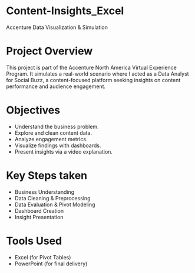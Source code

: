 # Content-Insights_Excel
Accenture Data Visualization &amp; Simulation 

# Project Overview
This project is part of the Accenture North America Virtual Experience Program. It simulates a real-world scenario where I acted as a Data Analyst for Social Buzz, a content-focused platform seeking insights on content performance and audience engagement.

# Objectives
- Understand the business problem.
- Explore and clean content data.
- Analyze engagement metrics.
- Visualize findings with dashboards.
- Present insights via a video explanation.

# Key Steps taken
- Business Understanding
- Data Cleaning & Preprocessing
- Data Evaluation & Pivot Modeling
- Dashboard Creation
- Insight Presentation

# Tools Used 
- Excel (for Pivot Tables)
- PowerPoint (for final delivery)


